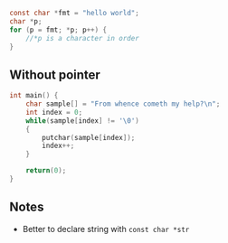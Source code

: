 ```c
const char *fmt = "hello world";
char *p;
for (p = fmt; *p; p++) {
	//*p is a character in order
}
```
## Without pointer
```c
int main() {
    char sample[] = "From whence cometh my help?\n";
    int index = 0;
    while(sample[index] != '\0')
    {
        putchar(sample[index]);
		index++; 
	}

	return(0); 
}
```
## Notes
* Better to declare string with `const char *str`